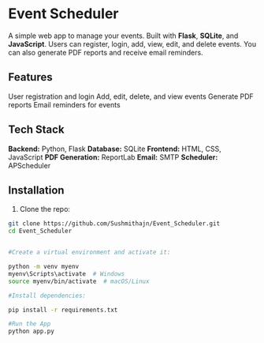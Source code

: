 # Event Scheduler

A simple web app to manage your events. Built with **Flask**, **SQLite**, and **JavaScript**. Users can register, login, add, view, edit, and delete events. You can also generate PDF reports and receive email reminders.

## Features

 User registration and login
 Add, edit, delete, and view events
 Generate PDF reports
 Email reminders for events

## Tech Stack

 **Backend:** Python, Flask
 **Database:** SQLite
 **Frontend:** HTML, CSS, JavaScript
 **PDF Generation:** ReportLab
 **Email:** SMTP
 **Scheduler:** APScheduler



## Installation

1. Clone the repo:
```bash
git clone https://github.com/Sushmithajn/Event_Scheduler.git
cd Event_Scheduler


#Create a virtual environment and activate it:

python -m venv myenv
myenv\Scripts\activate  # Windows
source myenv/bin/activate  # macOS/Linux

#Install dependencies:

pip install -r requirements.txt

#Run the App
python app.py
